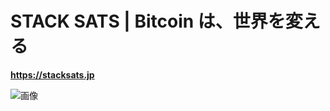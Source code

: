 # STACK SATS | Bitcoin は、世界を変える
**https://stacksats.jp**

![画像](https://stacksats.jp/wp-content/uploads/2023/02/E7C8BD7F-39C0-4257-806C-7F3234ED34D7.jpeg)
